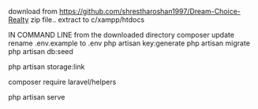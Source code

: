 download from https://github.com/shrestharoshan1997/Dream-Choice-Realty zip file.. extract to c/xampp/htdocs

IN COMMAND LINE from the downloaded directory
composer update
rename .env.example to .env
php artisan key:generate
php artisan migrate
php artisan db:seed


php artisan storage:link

composer require laravel/helpers

php artisan serve
